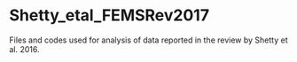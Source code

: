 # Shetty_etal_FEMSRev2017
Files and codes used for analysis of data reported in the review by Shetty et al. 2016.
